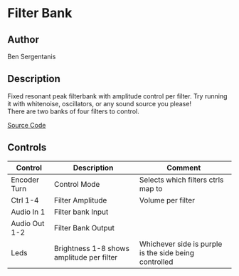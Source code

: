 # Filter Bank

## Author

Ben Sergentanis

## Description
Fixed resonant peak filterbank with amplitude control per filter. Try running it with whitenoise, oscillators, or any sound source you please!  
There are two banks of four filters to control.  

[Source Code](https://github.com/electro-smith/DaisyExamples/tree/master/petal/FilterBank)

## Controls

| Control | Description | Comment |
| --- | --- | --- |
| Encoder Turn | Control Mode | Selects which filters ctrls map to |
| Ctrl 1-4 | Filter Amplitude | Volume per filter |
| Audio In 1 | Filter bank Input | |
| Audio Out 1-2 | Filter Bank Output | |
| Leds | Brightness 1-8 shows amplitude per filter | Whichever side is purple is the side being controlled |



